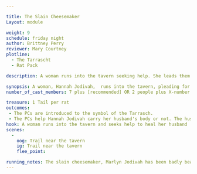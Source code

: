 ```yaml
---

title: The Slain Cheesemaker
Layout: module

weight: 9
schedule: friday night
author: Brittney Perry
reviewer: Mary Courtney
plotline: 
  - The Tarrascht
  - Rat Pack

description: A woman runs into the tavern seeking help. She leads them back to her husband, who has been murdered. The symbol of the Tarrasch is drawn in blood on the man's forehead. Drawn by the smell of blood, the group is then set upon by a large colony of Bloody Rats.

synopsis: A woman, Hannah Jodivah,  runs into the tavern, pleading for help. She says she found her husband on the trail and he is wounded and needs healing. When she is followed, the PCs find the body of Marlyn Jodivah, her husband. The body is bloody, but there is no blood on the trail. It is missing a hand, and it is tied off with a tourniquet, leaving a bloody stump where the hand should have been. On the forehead, drawn in blood, is the symbol of the Tarrasch.  As the group surveys the scene, they are descended upon by a group of Bloody Rats, drawn to the scene by the blood. The rats attack the PCs, leaving behind a rat tail for every rat killed. Once the rats are beaten, the Hannah Jodivah will ask the PCs to escort the body to her home to prepare it [NPC Shack]. Once there, she will bid them goodbye.
number_of_cast_members: 7 plus [recommended] OR 2 people plus X-number of rats needed

treasure: 1 Tail per rat 
outcomes: 
 - The PCs are introduced to the symbol of the Tarrasch.
 - The PCs help Hannah Jodivah carry her husband's body or not. The husband does not resurrect. 
hook: A woman runs into the tavern and seeks help to heal her husband
scenes: 
  - 
    oog: Trail near the tavern
    ig: Trail near the tavern
    flee_point: 

running_notes: The slain cheesemaker, Marlyn Jodivah has been badly beaten and tortured before being dumped on the trail. Hannah Jodivah was on her way to look for her husband, as he never took this long getting home on Friday. She was on her way to the tavern, as she knew there was a market and hoped he'd be there.  The BLOODY RATS should fight as a group, driven by food. In this case, the food is the dead body and any PCs that should go down. They should fight aggressively, and be protective of the food.
---
```


